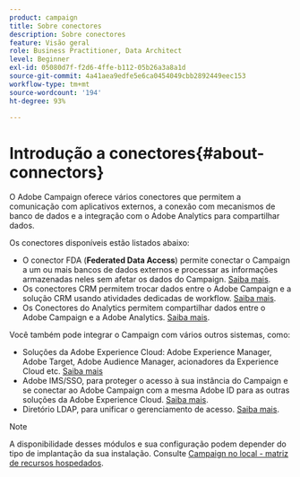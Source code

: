 ```yaml
---
product: campaign
title: Sobre conectores
description: Sobre conectores
feature: Visão geral
role: Business Practitioner, Data Architect
level: Beginner
exl-id: 05080d7f-f2d6-4ffe-b112-05b26a3a8a1d
source-git-commit: 4a41aea9edfe5e6ca0454049cbb2892449eec153
workflow-type: tm+mt
source-wordcount: '194'
ht-degree: 93%

---
```


# Introdução a conectores{#about-connectors}

O Adobe Campaign oferece vários conectores que permitem a comunicação com aplicativos externos, a conexão com mecanismos de banco de dados e a integração com o Adobe Analytics para compartilhar dados.

Os conectores disponíveis estão listados abaixo:

* O conector FDA (**Federated Data Access**) permite conectar o Campaign a um ou mais bancos de dados externos e processar as informações armazenadas neles sem afetar os dados do Campaign. [Saiba mais](../../installation/using/about-fda.md).
* Os conectores CRM permitem trocar dados entre o Adobe Campaign e a solução CRM usando atividades dedicadas de workflow. [Saiba mais](../../platform/using/crm-connectors.md).
* Os Conectores do Analytics permitem compartilhar dados entre o Adobe Campaign e a Adobe Analytics. [Saiba mais](../../platform/using/adobe-analytics-connector.md).

Você também pode integrar o Campaign com vários outros sistemas, como:

* Soluções da Adobe Experience Cloud: Adobe Experience Manager, Adobe Target, Adobe Audience Manager, acionadores da Experience Cloud etc. [Saiba mais](../../integrations/using/about-campaign-integrations.md)
* Adobe IMS/SSO, para proteger o acesso à sua instância do Campaign e se conectar ao Adobe Campaign com a mesma Adobe ID para as outras soluções da Adobe Experience Cloud. [Saiba mais](../../integrations/using/about-adobe-id.md).
* Diretório LDAP, para unificar o gerenciamento de acesso. [Saiba mais](../../installation/using/connecting-through-ldap.md).

>[!NOTE]
>
>A disponibilidade desses módulos e sua configuração podem depender do tipo de implantação da sua instalação. Consulte [Campaign no local - matriz de recursos hospedados](../../installation/using/capability-matrix.md).
